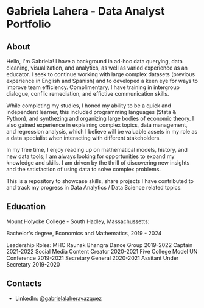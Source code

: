 # Gabriela Lahera - Data Analyst Portfolio
## About
Hello, I'm Gabriela! I have a background in ad-hoc data querying, data cleaning, visualization, and analytics, as well as varied experience as an educator. I seek to continue working with large complex datasets (previous experience in English and Spanish) and to developed a keen eye for ways to improve team efficiency. Complimentary, I have training in intergroup dialogue, conflic remediation, and effictive communication skills.

While completing my studies, I honed my ability to be a quick and independent learner, this included programming languages (Stata & Python), and synthezing and organizing large bodies of economic theory. I also gained experience in explaining complex topics, data management, and regression analysis, which I believe will be valuable assets in my role as a data specialist when interacting with different stakeholders.

In my free time, I enjoy reading up on mathematical models, history, and new data tools; I am always looking for opportunities to expand my knowledge and skills. I am driven by the thrill of discovering new insights and the satisfaction of using data to solve complex problems. 


This is a repository to showcase skills, share projects I have contributed to and track my progress in Data Analytics / Data Science related topics. 

## Education
Mount Holyoke College - South Hadley, Massachussetts:

Bachelor's degree, Economics and Mathematics, 2019 - 2024

Leadership Roles: 
MHC Raunak Bhangra Dance Group 2019-2022
  Captain 2021-2022
  Social Media Content Creator 2020-2021
Five College Model UN Conference 2019-2021
  Secretary General 2020-2021
  Assitant Under Secretary 2019-2020


## Contacts
- LinkedIn: [@gabrielalaheravazquez](https://www.linkedin.com/in/gabriela-lahera/)

